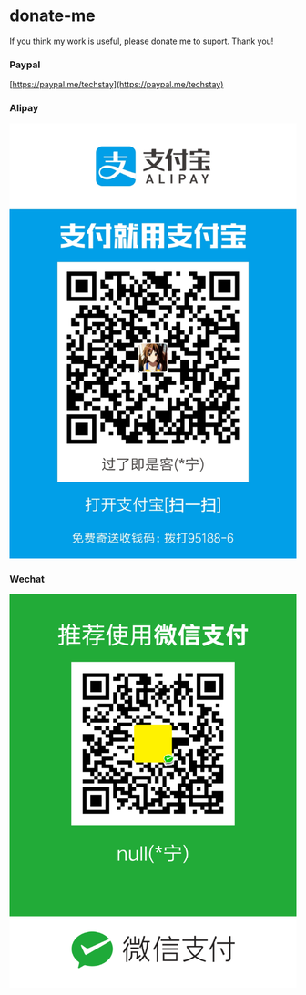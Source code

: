 # donate-me

If you think my work is useful, please donate me to suport. Thank you!

### Paypal
[https://paypal.me/techstay](https://paypal.me/techstay)

### Alipay
![Alipay](alipay.jpg)

### Wechat
![Wechatpay](wechatpay.png)

